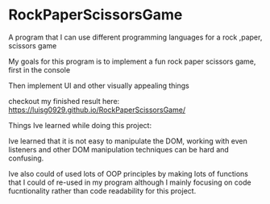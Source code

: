 # RockPaperScissorsGame
A program that I can use different programming languages for a rock ,paper, scissors game

My goals for this program is to implement a fun rock paper scissors game, first in the console

Then implement UI and other visually appealing things

checkout my finished result here: https://luisg0929.github.io/RockPaperScissorsGame/

Things Ive learned while doing this project:

Ive learned that it is not easy to manipulate the DOM, working with even listeners and other DOM 
manipulation techniques can be hard and confusing. 

Ive also could of used lots of OOP principles by making lots of functions that I could of re-used in my program
although I mainly focusing on code fucntionality rather than code readability for this project.